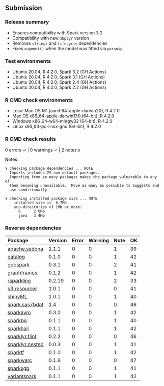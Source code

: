 ## Submission

### Release summary

- Ensures compatibility with Spark version 3.2 
- Compatibility with new `dbplyr` version
- Removes `stringr` and `lifecycle` dependencies
- Fixes `augment()` when the model was fitted via `parsnip` 

### Test environments

- Ubuntu 20.04, R 4.2.0, Spark 3.2 (GH Actions)
- Ubuntu 20.04, R 4.2.0, Spark 3.1 (GH Actions)
- Ubuntu 20.04, R 4.2.0, Spark 2.4 (GH Actions)
- Ubuntu 20.04, R 4.2.0, Spark 2.2 (GH Actions)
  
### R CMD check environments

- Local Mac OS M1 (aarch64-apple-darwin20), R 4.2.0
- Mac OS x86_64-apple-darwin17.0 (64-bit), R 4.2.0
- Windows  x86_64-w64-mingw32 (64-bit), R 4.2.0
- Linux x86_64-pc-linux-gnu (64-bit), R 4.2.0


### R CMD check results

0 errors ✓ | 0 warnings ✓ | 2 notes x

Notes:

```
❯ checking package dependencies ... NOTE
  Imports includes 29 non-default packages.
  Importing from so many packages makes the package vulnerable to any of
  them becoming unavailable.  Move as many as possible to Suggests and
  use conditionally.

❯ checking installed package size ... NOTE
    installed size is  6.7Mb
    sub-directories of 1Mb or more:
      R      2.0Mb
      java   3.4Mb
```

### Reverse dependencies

|Package|Version|Error|Warning|Note|OK|
|:---|:---|:---|:---|:---|:---|
|[apache.sedona](#apache.sedona)|1.1.1|0|0|1|39|
|[catalog](#catalog)|0.1.0|0|0|1|42|
|[geospark](#geospark)|0.3.1|0|0|2|41|
|[graphframes](#graphframes)|0.1.2|0|0|1|42|
|[rsparkling](#rsparkling)|0.2.19|0|0|2|33|
|[s3.resourcer](#s3.resourcer)|1.0.1|0|0|0|41|
|[shinyML](#shinyML)|1.0.1|0|0|1|40|
|[spark.sas7bdat](#spark.sas7bdat)|1.4|0|0|0|46|
|[sparkavro](#sparkavro)|0.3.0|0|0|1|42|
|[sparkbq](#sparkbq)|0.1.1|0|0|1|40|
|[sparkhail](#sparkhail)|0.1.1|0|0|1|42|
|[sparklyr.flint](#sparklyr.flint)|0.2.2|0|0|0|46|
|[sparklyr.nested](#sparklyr.nested)|0.0.3|0|0|1|41|
|[sparktf](#sparktf)|0.1.0|0|0|1|42|
|[sparkwarc](#sparkwarc)|0.1.6|0|0|0|47|
|[sparkxgb](#sparkxgb)|0.1.1|0|0|1|41|
|[variantspark](#variantspark)|0.1.1|0|0|1|42|
